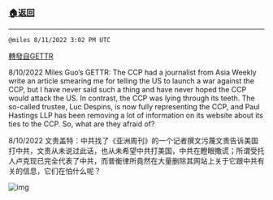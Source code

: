 ###  [:house:返回](README.md)
---


`@miles 8/11/2022 3:02 PM UTC`

[轉發自GETTR](https://gettr.com/post/p1m5zfy692c)

8/10/2022 Miles Guo’s GETTR: The CCP had a journalist from Asia Weekly write an article smearing me for telling the US to launch a war against the CCP, but I have never said such a thing and have never hoped the CCP would attack the US. In contrast, the CCP was lying through its teeth. The so-called trustee, Luc Despins, is now fully representing the CCP, and Paul Hastings LLP has been removing a lot of information on its website about its ties to the CCP. So, what are they afraid of?

8/10/2022 文贵盖特：中共找了《亚洲周刊》的一个记者撰文污蔑文贵告诉美国打中共，文贵从未说过此话，也从未希望中共打美国，中共在瞪眼撒谎；所谓受托人卢克现已完全代表了中共，而普衡律所竟然在大量删除其网站上关于它跟中共有关的信息，它们在怕什么呢？


![img](https://media.gettr.com/group4/getter/2022/08/11/14/f5420efb-7cc9-ebf5-684a-8e42655ea887/out.jpg)
